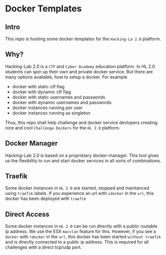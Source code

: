 # Docker Templates
## Intro
This repo is hosting some docker templates for the `Hacking-La 2.0` platform.

## Why? 
Hacking-Lab 2.0 is a `CTF` and `Cyber Academy` education platform.  In HL 2.0 students can spin up their own and private docker service. But there are many options available, how to setup a docker. For example

* docker with static ctf flag
* docker with dynamic ctf flag
* docker with static usernames and passwords
* docker with dynamic usernames and passwords
* docker instances running per user
* docker instances running as singleton

Thus, this repo shall help challenge and docker service devlopers creating nice and cool `Challenge Dockers` for the `HL 2.0` platform. 

## Docker Manager
Hacking-Lab 2.0 is based on a proprietary docker-manager. This tool gives us the flexibility to run and start docker services in all sorts of combinations. 

## Traefik
Some docker instances in `HL 2.0` are started, stopped and maintanced using `traefik` labels. If you experience an url with `idocker` in the `url`, this docker has been deployed with `traefik`

## Direct Access
Some docker instances in `HL 2.0` can be run directly with a public routable ip address. We use the ESX `macvlan` feature for this. However, if you see a `docker` with `rdocker` in the `url`, this docker has been started `without traefik` and is directly connected to a public ip address. This is required for all challenges with a direct tcp/udp port. 


